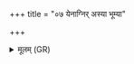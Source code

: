 +++
title = "०७ येनाग्निर् अस्या भूम्या"

+++
<details><summary>मूलम् (GR)</summary>

येनाग्निर् अस्या भूम्या  
हस्तं जग्राह दक्षिणम् ।  
तेन गृह्णामि ते हस्तं  
मा व्यथिष्ठा मया सह ॥
</details>